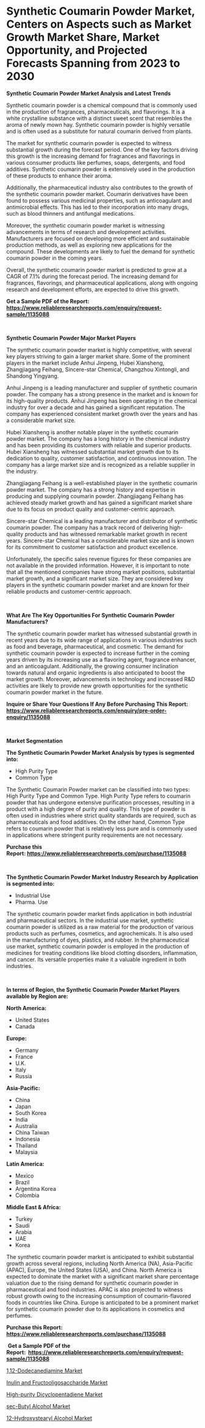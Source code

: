<p><h1>Synthetic Coumarin Powder Market, Centers on Aspects such as Market Growth Market Share, Market Opportunity, and Projected Forecasts Spanning from 2023 to 2030</h1></p><p><strong>Synthetic Coumarin Powder Market Analysis and Latest Trends</strong></p>
<p><p>Synthetic coumarin powder is a chemical compound that is commonly used in the production of fragrances, pharmaceuticals, and flavorings. It is a white crystalline substance with a distinct sweet scent that resembles the aroma of newly mown hay. Synthetic coumarin powder is highly versatile and is often used as a substitute for natural coumarin derived from plants.</p><p>The market for synthetic coumarin powder is expected to witness substantial growth during the forecast period. One of the key factors driving this growth is the increasing demand for fragrances and flavorings in various consumer products like perfumes, soaps, detergents, and food additives. Synthetic coumarin powder is extensively used in the production of these products to enhance their aroma.</p><p>Additionally, the pharmaceutical industry also contributes to the growth of the synthetic coumarin powder market. Coumarin derivatives have been found to possess various medicinal properties, such as anticoagulant and antimicrobial effects. This has led to their incorporation into many drugs, such as blood thinners and antifungal medications.</p><p>Moreover, the synthetic coumarin powder market is witnessing advancements in terms of research and development activities. Manufacturers are focused on developing more efficient and sustainable production methods, as well as exploring new applications for the compound. These developments are likely to fuel the demand for synthetic coumarin powder in the coming years.</p><p>Overall, the synthetic coumarin powder market is predicted to grow at a CAGR of 7.1% during the forecast period. The increasing demand for fragrances, flavorings, and pharmaceutical applications, along with ongoing research and development efforts, are expected to drive this growth.</p></p>
<p><strong>Get a Sample PDF of the Report:&nbsp; <a href="https://www.reliableresearchreports.com/enquiry/request-sample/1135088">https://www.reliableresearchreports.com/enquiry/request-sample/1135088</a></strong></p>
<p>&nbsp;</p>
<p><strong>Synthetic Coumarin Powder Major Market Players</strong></p>
<p><p>The synthetic coumarin powder market is highly competitive, with several key players striving to gain a larger market share. Some of the prominent players in the market include Anhui Jinpeng, Hubei Xiansheng, Zhangjiagang Feihang, Sincere-star Chemical, Changzhou Xintongli, and Shandong Yingyang.</p><p>Anhui Jinpeng is a leading manufacturer and supplier of synthetic coumarin powder. The company has a strong presence in the market and is known for its high-quality products. Anhui Jinpeng has been operating in the chemical industry for over a decade and has gained a significant reputation. The company has experienced consistent market growth over the years and has a considerable market size.</p><p>Hubei Xiansheng is another notable player in the synthetic coumarin powder market. The company has a long history in the chemical industry and has been providing its customers with reliable and superior products. Hubei Xiansheng has witnessed substantial market growth due to its dedication to quality, customer satisfaction, and continuous innovation. The company has a large market size and is recognized as a reliable supplier in the industry.</p><p>Zhangjiagang Feihang is a well-established player in the synthetic coumarin powder market. The company has a strong history and expertise in producing and supplying coumarin powder. Zhangjiagang Feihang has achieved steady market growth and has gained a significant market share due to its focus on product quality and customer-centric approach.</p><p>Sincere-star Chemical is a leading manufacturer and distributor of synthetic coumarin powder. The company has a track record of delivering high-quality products and has witnessed remarkable market growth in recent years. Sincere-star Chemical has a considerable market size and is known for its commitment to customer satisfaction and product excellence.</p><p>Unfortunately, the specific sales revenue figures for these companies are not available in the provided information. However, it is important to note that all the mentioned companies have strong market positions, substantial market growth, and a significant market size. They are considered key players in the synthetic coumarin powder market and are known for their reliable products and customer-centric approach.</p></p>
<p>&nbsp;</p>
<p><strong>What Are The Key Opportunities For Synthetic Coumarin Powder Manufacturers?</strong></p>
<p><p>The synthetic coumarin powder market has witnessed substantial growth in recent years due to its wide range of applications in various industries such as food and beverage, pharmaceutical, and cosmetic. The demand for synthetic coumarin powder is expected to increase further in the coming years driven by its increasing use as a flavoring agent, fragrance enhancer, and an anticoagulant. Additionally, the growing consumer inclination towards natural and organic ingredients is also anticipated to boost the market growth. Moreover, advancements in technology and increased R&D activities are likely to provide new growth opportunities for the synthetic coumarin powder market in the future.</p></p>
<p><strong>Inquire or Share Your Questions If Any Before Purchasing This Report: <a href="https://www.reliableresearchreports.com/enquiry/pre-order-enquiry/1135088">https://www.reliableresearchreports.com/enquiry/pre-order-enquiry/1135088</a></strong></p>
<p>&nbsp;</p>
<p><strong>Market Segmentation</strong></p>
<p><strong>The Synthetic Coumarin Powder Market Analysis by types is segmented into:</strong></p>
<p><ul><li>High Purity Type</li><li>Common Type</li></ul></p>
<p><p>The Synthetic Coumarin Powder market can be classified into two types: High Purity Type and Common Type. High Purity Type refers to coumarin powder that has undergone extensive purification processes, resulting in a product with a high degree of purity and quality. This type of powder is often used in industries where strict quality standards are required, such as pharmaceuticals and food additives. On the other hand, Common Type refers to coumarin powder that is relatively less pure and is commonly used in applications where stringent purity requirements are not necessary.</p></p>
<p><strong>Purchase this Report:&nbsp;<a href="https://www.reliableresearchreports.com/purchase/1135088">https://www.reliableresearchreports.com/purchase/1135088</a></strong></p>
<p>&nbsp;</p>
<p><strong>The Synthetic Coumarin Powder Market Industry Research by Application is segmented into:</strong></p>
<p><ul><li>Industrial Use</li><li>Pharma. Use</li></ul></p>
<p><p>The synthetic coumarin powder market finds application in both industrial and pharmaceutical sectors. In the industrial use market, synthetic coumarin powder is utilized as a raw material for the production of various products such as perfumes, cosmetics, and agrochemicals. It is also used in the manufacturing of dyes, plastics, and rubber. In the pharmaceutical use market, synthetic coumarin powder is employed in the production of medicines for treating conditions like blood clotting disorders, inflammation, and cancer. Its versatile properties make it a valuable ingredient in both industries.</p></p>
<p>&nbsp;</p>
<p><strong>In terms of Region, the Synthetic Coumarin Powder Market Players available by Region are:</strong></p>
<p>
    <p> <strong> North America: </strong>
        <ul>
            <li>United States</li>
            <li>Canada</li>
        </ul>
        </p> 
    <p> <strong> Europe: </strong>
        <ul>
            <li>Germany</li>
            <li>France</li>
            <li>U.K.</li>
            <li>Italy</li>
            <li>Russia</li>
        </ul>
        </p> 
    <p> <strong> Asia-Pacific: </strong>
        <ul>
            <li>China</li>
            <li>Japan</li>
            <li>South Korea</li>
            <li>India</li>
            <li>Australia</li>
            <li>China Taiwan</li>
            <li>Indonesia</li>
            <li>Thailand</li>
            <li>Malaysia</li>
        </ul>
        </p> 
    <p> <strong> Latin America: </strong>
        <ul>
            <li>Mexico</li>
            <li>Brazil</li>
            <li>Argentina Korea</li>
            <li>Colombia</li>
        </ul>
        </p> 
    <p> <strong> Middle East & Africa: </strong>
        <ul>
            <li>Turkey</li>
            <li>Saudi</li>
            <li>Arabia</li>
            <li>UAE</li>
            <li>Korea</li>
        </ul>
    </p>
    </p>
<p><p>The synthetic coumarin powder market is anticipated to exhibit substantial growth across several regions, including North America (NA), Asia-Pacific (APAC), Europe, the United States (USA), and China. North America is expected to dominate the market with a significant market share percentage valuation due to the rising demand for synthetic coumarin powder in pharmaceutical and food industries. APAC is also projected to witness robust growth owing to the increasing consumption of coumarin-flavored foods in countries like China. Europe is anticipated to be a prominent market for synthetic coumarin powder due to its applications in cosmetics and perfumes.</p></p>
<p><strong>Purchase this Report: <a href="https://www.reliableresearchreports.com/purchase/1135088">https://www.reliableresearchreports.com/purchase/1135088</a></strong></p>
<p>&nbsp;<strong>Get a Sample PDF of the Report:&nbsp;&nbsp;<a href="https://www.reliableresearchreports.com/enquiry/request-sample/1135088">https://www.reliableresearchreports.com/enquiry/request-sample/1135088</a></strong></p>
<p><strong></strong></p>
<p><p><a href="https://www.linkedin.com/pulse/112-dodecanediamine-market-size-2023-2030/">1,12-Dodecanediamine Market</a></p><p><a href="https://www.linkedin.com/pulse/inulin-fructooligosaccharide-market-research/">Inulin and Fructooligosaccharide Market</a></p><p><a href="https://medium.com/@elvirabogdani08/high-purity-dicyclopentadiene-market-size-reveals-the-best-marketing-channels-in-global-industry-457bcfb98a43">High-purity Dicyclopentadiene Market</a></p><p><a href="https://medium.com/@klebogdani/sec-butyl-alcohol-market-insight-market-trends-growth-forecasted-from-2023-to-2030-149863732feb">sec-Butyl Alcohol Market</a></p><p><a href="https://www.linkedin.com/pulse/12-hydroxystearyl-alcohol-market-challenges-opportunities/">12-Hydroxystearyl Alcohol Market</a></p></p>